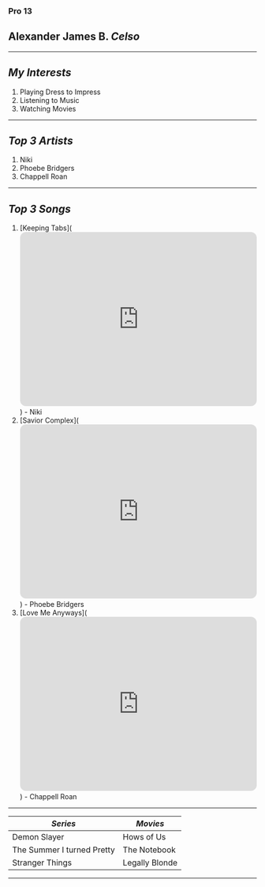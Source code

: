 ### **Pro 13**  
## Alexander James B. *Celso*
---
## *My Interests*
1. Playing Dress to Impress
2. Listening to Music
3. Watching Movies
---
## *Top 3 Artists*
1. Niki
2. Phoebe Bridgers
3. Chappell Roan
---
## *Top 3 Songs*
1. [Keeping Tabs](<iframe style="border-radius:12px" src="https://open.spotify.com/embed/track/2zz4plJxtgMIsQg5SMl2Bg?utm_source=generator" width="100%" height="352" frameBorder="0" allowfullscreen="" allow="autoplay; clipboard-write; encrypted-media; fullscreen; picture-in-picture" loading="lazy"></iframe>) - Niki
2. [Savior Complex](<iframe style="border-radius:12px" src="https://open.spotify.com/embed/track/5BN59BDczcpxstFKILIH0q?utm_source=generator" width="100%" height="352" frameBorder="0" allowfullscreen="" allow="autoplay; clipboard-write; encrypted-media; fullscreen; picture-in-picture" loading="lazy"></iframe>) - Phoebe Bridgers
3. [Love Me Anyways](<iframe style="border-radius:12px" src="https://open.spotify.com/embed/track/53KWkwzQq47p13swqiLAMI?utm_source=generator" width="100%" height="352" frameBorder="0" allowfullscreen="" allow="autoplay; clipboard-write; encrypted-media; fullscreen; picture-in-picture" loading="lazy"></iframe>) - Chappell Roan
---
| *Series* | *Movies* |
| --- | ----------- |
| Demon Slayer | Hows of Us |
| The Summer I turned Pretty | The Notebook |
| Stranger Things | Legally Blonde |
---
